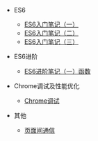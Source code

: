 
- ES6
	- [ES6入门笔记（一）](guide/ES6/ES6入门笔记.md)
	- [ES6入门笔记（二）](guide/ES6/ES6入门笔记（二）.md)
	- [ES6入门笔记（三）](guide/ES6/ES6入门笔记（三）.md)

- ES6进阶
    - [ES6进阶笔记（一）函数](guide/ES6/ES6进阶笔记（一）函数.md)
		
- Chrome调试及性能优化
    - [Chrome调试](guide/Chrome调试及性能优化/Chrome调试.md)
	
- 其他
    - [页面间通信](guide/其他/页面间通信.md)
